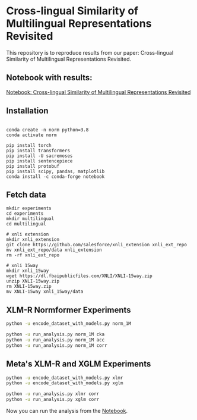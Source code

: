 # Cross-lingual Similarity of Multilingual Representations Revisited

This repository is to reproduce results from our paper: Cross-lingual Similarity of Multilingual Representations Revisited.

## Notebook with results:

[Notebook: Cross-lingual Similarity of Multilingual Representations Revisited](examples/emnlp22_anon.ipynb)


## Installation
```

conda create -n norm python=3.8
conda activate norm

pip install torch 
pip install transformers
pip install -U sacremoses
pip install sentencepiece
pip install protobuf
pip install scipy, pandas, matplotlib
conda install -c conda-forge notebook

```

## Fetch data
```
mkdir experiments
cd experiments
mkdir multilingual
cd multilingual  

# xnli extension
mkdir xnli_extension
git clone https://github.com/salesforce/xnli_extension xnli_ext_repo
mv xnli_ext_repo/data xnli_extension
rm -rf xnli_ext_repo

# xnli 15way
mkdir xnli_15way
wget https://dl.fbaipublicfiles.com/XNLI/XNLI-15way.zip
unzip XNLI-15way.zip
rm XNLI-15way.zip
mv XNLI-15way xnli_15way/data
```

## XLM-R Normformer Experiments

```bash
python -u encode_dataset_with_models.py norm_1M

python -u run_analysis.py norm_1M cka
python -u run_analysis.py norm_1M acc 
python -u run_analysis.py norm_1M corr
```

## Meta's XLM-R and XGLM Experiments

```bash
python -u encode_dataset_with_models.py xlmr
python -u encode_dataset_with_models.py xglm

python -u run_analysis.py xlmr corr
python -u run_analysis.py xglm corr
```

Now you can run the analysis from the [Notebook](examples/emnlp22_anon.ipynb).
